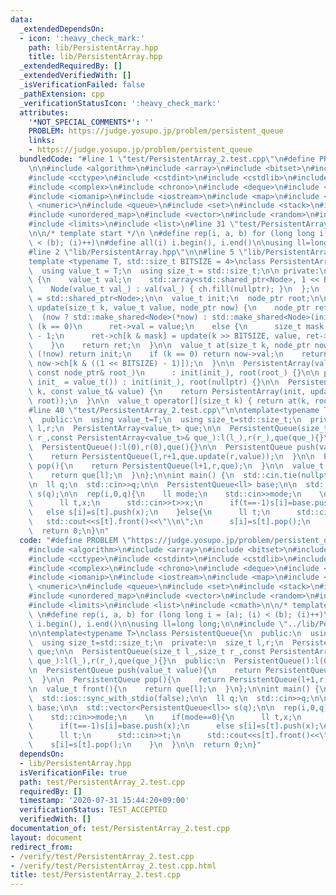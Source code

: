 ```yaml
---
data:
  _extendedDependsOn:
  - icon: ':heavy_check_mark:'
    path: lib/PersistentArray.hpp
    title: lib/PersistentArray.hpp
  _extendedRequiredBy: []
  _extendedVerifiedWith: []
  _isVerificationFailed: false
  _pathExtension: cpp
  _verificationStatusIcon: ':heavy_check_mark:'
  attributes:
    '*NOT_SPECIAL_COMMENTS*': ''
    PROBLEM: https://judge.yosupo.jp/problem/persistent_queue
    links:
    - https://judge.yosupo.jp/problem/persistent_queue
  bundledCode: "#line 1 \"test/PersistentArray_2.test.cpp\"\n#define PROBLEM \"https://judge.yosupo.jp/problem/persistent_queue\"\
    \n\n#include <algorithm>\n#include <array>\n#include <bitset>\n#include <cassert>\n\
    #include <cctype>\n#include <cstdint>\n#include <cstdlib>\n#include <cmath>\n\
    #include <complex>\n#include <chrono>\n#include <deque>\n#include <functional>\n\
    #include <iomanip>\n#include <iostream>\n#include <map>\n#include <memory>\n#include\
    \ <numeric>\n#include <queue>\n#include <set>\n#include <stack>\n#include <string>\n\
    #include <unordered_map>\n#include <vector>\n#include <random>\n#include <utility>\n\
    #include <limits>\n#include <list>\n#line 31 \"test/PersistentArray_2.test.cpp\"\
    \n\n/* template start */\n \n#define rep(i, a, b) for (long long i = (a); (i)\
    \ < (b); (i)++)\n#define all(i) i.begin(), i.end()\n\nusing ll=long long;\n\n\
    #line 2 \"lib/PersistentArray.hpp\"\n\n#line 5 \"lib/PersistentArray.hpp\"\n\n\
    template <typename T, std::size_t BITSIZE = 4>\nclass PersistentArray {\n public:\n\
    \  using value_t = T;\n  using size_t = std::size_t;\n\n private:\n  struct Node\
    \ {\n    value_t val;\n    std::array<std::shared_ptr<Node>, 1 << BITSIZE> ch;\n\
    \    Node(value_t val_) : val(val_) { ch.fill(nullptr); }\n  };\n  using node_ptr\
    \ = std::shared_ptr<Node>;\n\n  value_t init;\n  node_ptr root;\n\n  node_ptr\
    \ update(size_t k, value_t value, node_ptr now) {\n    node_ptr ret =\n      \
    \  (now ? std::make_shared<Node>(*now) : std::make_shared<Node>(init));\n    if\
    \ (k == 0)\n      ret->val = value;\n    else {\n      size_t mask = (1 << BITSIZE)\
    \ - 1;\n      ret->ch[k & mask] = update(k >> BITSIZE, value, ret->ch[k & mask]);\n\
    \    }\n    return ret;\n  }\n\n  value_t at(size_t k, node_ptr now) {\n    if\
    \ (!now) return init;\n    if (k == 0) return now->val;\n    return at(k >> BITSIZE,\
    \ now->ch[k & ((1 << BITSIZE) - 1)]);\n  }\n\n  PersistentArray(value_t init_,\
    \ const node_ptr& root_)\n      : init(init_), root(root_) {}\n\n public:\n  PersistentArray(value_t\
    \ init_ = value_t()) : init(init_), root(nullptr) {}\n\n  PersistentArray update(size_t\
    \ k, const value_t& value) {\n    return PersistentArray(init, update(k, value,\
    \ root));\n  }\n\n  value_t operator[](size_t k) { return at(k, root); }\n};\n\
    #line 40 \"test/PersistentArray_2.test.cpp\"\n\ntemplate<typename T>\nclass PersistentQueue{\n\
    \  public:\n  using value_t=T;\n  using size_t=std::size_t;\n  private:\n  size_t\
    \ l,r;\n  PersistentArray<value_t> que;\n\n  PersistentQueue(size_t l_,size_t\
    \ r_,const PersistentArray<value_t>& que_):l(l_),r(r_),que(que_){}\n  public:\n\
    \  PersistentQueue():l(0),r(0),que(){}\n\n  PersistentQueue push(value_t value){\n\
    \    return PersistentQueue(l,r+1,que.update(r,value));\n  }\n\n  PersistentQueue\
    \ pop(){\n    return PersistentQueue(l+1,r,que);\n  }\n\n  value_t front(){\n\
    \    return que[l];\n  }\n};\n\nint main() {\n  std::cin.tie(nullptr);\n  std::ios::sync_with_stdio(false);\n\
    \n  ll q;\n  std::cin>>q;\n\n  PersistentQueue<ll> base;\n\n  std::vector<PersistentQueue<ll>>\
    \ s(q);\n\n  rep(i,0,q){\n    ll mode;\n    std::cin>>mode;\n    \n    if(mode==0){\n\
    \      ll t,x;\n      std::cin>>t>>x;\n      if(t==-1)s[i]=base.push(x);\n   \
    \   else s[i]=s[t].push(x);\n    }else{\n      ll t;\n      std::cin>>t;\n   \
    \   std::cout<<s[t].front()<<\"\\n\";\n      s[i]=s[t].pop();\n    }\n  }\n\n\
    \  return 0;\n}\n"
  code: "#define PROBLEM \"https://judge.yosupo.jp/problem/persistent_queue\"\n\n\
    #include <algorithm>\n#include <array>\n#include <bitset>\n#include <cassert>\n\
    #include <cctype>\n#include <cstdint>\n#include <cstdlib>\n#include <cmath>\n\
    #include <complex>\n#include <chrono>\n#include <deque>\n#include <functional>\n\
    #include <iomanip>\n#include <iostream>\n#include <map>\n#include <memory>\n#include\
    \ <numeric>\n#include <queue>\n#include <set>\n#include <stack>\n#include <string>\n\
    #include <unordered_map>\n#include <vector>\n#include <random>\n#include <utility>\n\
    #include <limits>\n#include <list>\n#include <cmath>\n\n/* template start */\n\
    \ \n#define rep(i, a, b) for (long long i = (a); (i) < (b); (i)++)\n#define all(i)\
    \ i.begin(), i.end()\n\nusing ll=long long;\n\n#include \"../lib/PersistentArray.hpp\"\
    \n\ntemplate<typename T>\nclass PersistentQueue{\n  public:\n  using value_t=T;\n\
    \  using size_t=std::size_t;\n  private:\n  size_t l,r;\n  PersistentArray<value_t>\
    \ que;\n\n  PersistentQueue(size_t l_,size_t r_,const PersistentArray<value_t>&\
    \ que_):l(l_),r(r_),que(que_){}\n  public:\n  PersistentQueue():l(0),r(0),que(){}\n\
    \n  PersistentQueue push(value_t value){\n    return PersistentQueue(l,r+1,que.update(r,value));\n\
    \  }\n\n  PersistentQueue pop(){\n    return PersistentQueue(l+1,r,que);\n  }\n\
    \n  value_t front(){\n    return que[l];\n  }\n};\n\nint main() {\n  std::cin.tie(nullptr);\n\
    \  std::ios::sync_with_stdio(false);\n\n  ll q;\n  std::cin>>q;\n\n  PersistentQueue<ll>\
    \ base;\n\n  std::vector<PersistentQueue<ll>> s(q);\n\n  rep(i,0,q){\n    ll mode;\n\
    \    std::cin>>mode;\n    \n    if(mode==0){\n      ll t,x;\n      std::cin>>t>>x;\n\
    \      if(t==-1)s[i]=base.push(x);\n      else s[i]=s[t].push(x);\n    }else{\n\
    \      ll t;\n      std::cin>>t;\n      std::cout<<s[t].front()<<\"\\n\";\n  \
    \    s[i]=s[t].pop();\n    }\n  }\n\n  return 0;\n}"
  dependsOn:
  - lib/PersistentArray.hpp
  isVerificationFile: true
  path: test/PersistentArray_2.test.cpp
  requiredBy: []
  timestamp: '2020-07-31 15:44:20+09:00'
  verificationStatus: TEST_ACCEPTED
  verifiedWith: []
documentation_of: test/PersistentArray_2.test.cpp
layout: document
redirect_from:
- /verify/test/PersistentArray_2.test.cpp
- /verify/test/PersistentArray_2.test.cpp.html
title: test/PersistentArray_2.test.cpp
---
```

